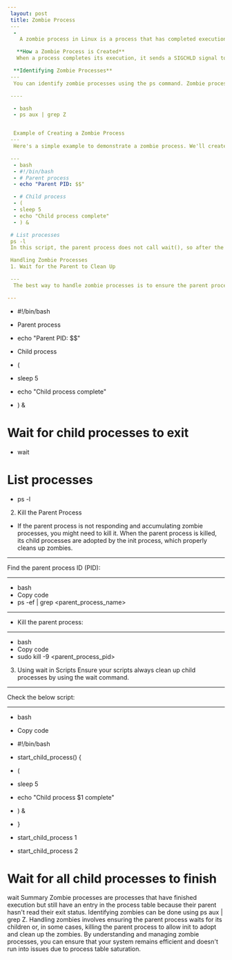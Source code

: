 ```yaml
---
 layout: post
 title: Zombie Process
 ---
  -  
    A zombie process in Linux is a process that has completed execution but still has an entry in the process table. This happens because the process's parent hasn't read its exit status yet. Zombie processes can be problematic if they accumulate, as they consume process table entries, which are limited resources.

   **How a Zombie Process is Created**
   When a process completes its execution, it sends a SIGCHLD signal to its parent process. The parent process is supposed to read the exit status of the child process using the wait() system call. If the parent process does not call wait(), the child process remains in the zombie state.

  **Identifying Zombie Processes**
 ---
  You can identify zombie processes using the ps command. Zombie processes will have a status of Z.

 ----

  - bash
  - ps aux | grep Z


  Example of Creating a Zombie Process
 ---
  Here's a simple example to demonstrate a zombie process. We'll create a parent process that spawns a child process and intentionally does not wait for the child process to exit.

 ---
  - bash
  - #!/bin/bash
  - # Parent process
  - echo "Parent PID: $$"

  - # Child process
  - ( 
  - sleep 5
  - echo "Child process complete"
  - ) &

 # List processes
 ps -l
 In this script, the parent process does not call wait(), so after the child process finishes, it becomes a zombie.

 Handling Zombie Processes
 1. Wait for the Parent to Clean Up

 ---
  The best way to handle zombie processes is to ensure the parent process correctly waits for its children to exit.

---
```

 - #!/bin/bash
 - Parent process
 - echo "Parent PID: $$"

 - Child process
 - ( 
 -  sleep 5
 - echo "Child process complete"
 - ) &


 # Wait for child processes to exit
 -   wait

 # List processes
 - ps -l

 2. Kill the Parent Process
 -  If the parent process is not responding and accumulating zombie processes, you might need to kill  it. When the parent process is killed, its child processes are adopted by the init process, which properly cleans up zombies.

 ---
  Find the parent process ID (PID):

 ---
 - bash
 - Copy code
 - ps -ef | grep <parent_process_name>
 
--- 
- Kill the parent process:

---

 - bash
 - Copy code
 - sudo kill -9 <parent_process_pid>


3. Using wait in Scripts
Ensure your scripts always clean up child processes by using the wait command.

---
  Check the below script:

---

 - bash
 - Copy code
 - #!/bin/bash

 - start_child_process() {
 - (
 -   sleep 5
 -   echo "Child process $1 complete"
 -  ) &
 -  }

 - start_child_process 1
 - start_child_process 2


# Wait for all child processes to finish
wait
Summary
Zombie processes are processes that have finished execution but still have an entry in the process table because their parent hasn't read their exit status.
Identifying zombies can be done using ps aux | grep Z.
Handling zombies involves ensuring the parent process waits for its children or, in some cases, killing the parent process to allow init to adopt and clean up the zombies.
By understanding and managing zombie processes, you can ensure that your system remains efficient and doesn't run into issues due to process table saturation.





 

  